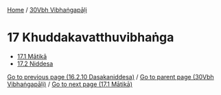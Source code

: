
[Home](/) / [30Vbh Vibhaṅgapāḷi](/tipitaka/30Vbh.md)

# 17 Khuddakavatthuvibhaṅga

* [17.1 Mātikā](/tipitaka/30Vbh/17/17.1.md)
* [17.2 Niddesa](/tipitaka/30Vbh/17/17.2.md)

[Go to previous page (16.2.10 Dasakaniddesa)](/tipitaka/30Vbh/16/16.2/16.2.10.md) / [Go to parent page (30Vbh Vibhaṅgapāḷi)](/tipitaka/30Vbh/0.md) / [Go to next page (17.1 Mātikā)](/tipitaka/30Vbh/17/17.1.md)


